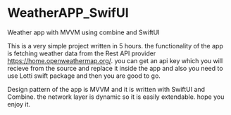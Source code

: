 # WeatherAPP_SwifUI
Weather app with MVVM using combine and SwiftUI


This is a very simple project written in 5 hours. the functionality of the app is fetching weather data from the Rest API provider https://home.openweathermap.org/. you can get an api key which you will recieve from the source and replace it inside the app and also you need to use Lotti swift package and then you are good to go.

Design pattern of the app is MVVM and it is written with SwiftUI and Combine. the network layer is dynamic so it is easily extendable. hope you enjoy it.

